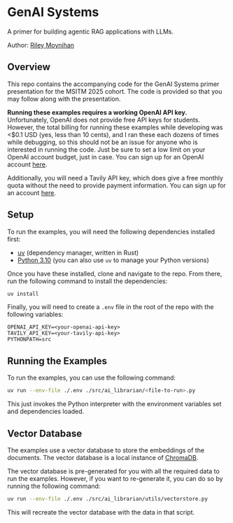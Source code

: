 # GenAI Systems
A primer for building agentic RAG applications with LLMs.

Author: [Riley Moynihan](https://linkedin.com/in/riley-moynihan)

## Overview

This repo contains the accompanying code for the GenAI Systems primer presentation for the MSITM 2025 cohort. The code is provided so that you may follow along with the presentation.

**Running these examples requires a working OpenAI API key.**
Unfortunately, OpenAI does not provide free API keys for students. However, the total billing for running these examples while developing was <$0.1 USD (yes, less than 10 cents), and I ran these each dozens of times while debugging, so this should not be an issue for anyone who is interested in running the code. Just be sure to set a low limit on your OpenAI account budget, just in case.
You can sign up for an OpenAI account [here](https://platform.openai.com/signup).

Additionally, you will need a Tavily API key, which does give a free monthly quota without the need to provide payment information. You can sign up for an account [here](https://tavily.com/).

## Setup

To run the examples, you will need the following dependencies installed first:
- [uv](https://docs.astral.sh/uv/) (dependency manager, written in Rust)
- [Python 3.10](https://www.python.org/downloads/) (you can also use `uv` to manage your Python versions)

Once you have these installed, clone and navigate to the repo. From there, run the following command to install the dependencies:

```bash
uv install
```

Finally, you will need to create a `.env` file in the root of the repo with the following variables:

```
OPENAI_API_KEY=<your-openai-api-key>
TAVILY_API_KEY=<your-tavily-api-key>
PYTHONPATH=src
```

## Running the Examples

To run the examples, you can use the following command:

```bash
uv run --env-file ./.env ./src/ai_librarian/<file-to-run>.py
```

This just invokes the Python interpreter with the environment variables set and dependencies loaded.

## Vector Database

The examples use a vector database to store the embeddings of the documents. The vector database is a local instance of [ChromaDB](https://docs.trychroma.com/getting-started).

The vector database is pre-generated for you with all the required data to run the examples. However, if you want to re-generate it, you can do so by running the following command:

```bash
uv run --env-file ./.env ./src/ai_librarian/utils/vectorstore.py
```

This will recreate the vector database with the data in that script.